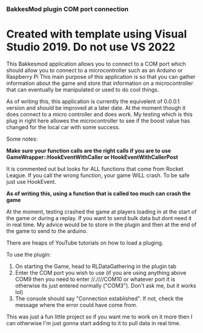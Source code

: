 ### BakkesMod plugin COM port connection

# Created with template using Visual Studio 2019. Do not use VS 2022

This Bakkesmod application allows you to connect to a COM port which should allow you to connect to a microcontroller such as an Arduino or Raspberry Pi
This main purpose of this application is so that you can gather information about the game and store that information on a microcontroller that can eventually be manipulated or used to do cool things.

As of writing this, this application is currently the equivelent of  0.0.0.1 version and should be improved at a later date. 
At the moment though it does connect to a micro controller and does work. 
My testing which is this plug in right here allowes the microcontroller to see if the boost value has changed for the local car with some success. 

Some notes:

**Make sure your function calls are the right calls if you are to use GameWrapper::HookEventWithCaller or HookEventWithCallerPost**

It is commented out but looks for ALL functions that come from Rocket League. 
If you call the wrong function, your game WILL crash. To be safe just use HookEvent.

**As of writing this, using a function that is called too much can crash the game**

At the moment, testing crashed the game at players loading in at the start of the game or during a replay. If you want to send bulk data but dont need it in real time. My advice would be to store in the plugin and then at the end of the game to send to the arduino.

There are heaps of YouTube tutorials on how to load a pluging.

To use the plugin:

1) On starting the Game, head to RLDataGathering in the plugin tab
2) Enter the COM port you wish to use (if you are using anything above COM9 then you need to enter //.////COM10 or whatever port it is otherwise its just entered normally ("COM3"). Don't ask me, but it works lol)
3) The console should say "Connection established". If not, check the message where the error could have come from.

This was just a fun little project so if you want me to work on it more then I can otherwise I'm just gonna start adding to it to pull data in real time.